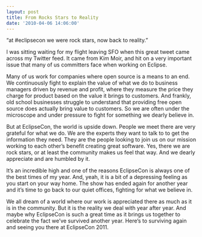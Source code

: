```yaml
---
layout: post
title: From Rocks Stars to Reality
date: '2010-04-06 14:06:00'
---
```



“at #eclipsecon we were rock stars, now back to reality.”

I was sitting waiting for my flight leaving SFO when this great tweet came across my Twitter feed. It came from Kim Moir, and hit on a very important issue that many of us committers face when working on Eclipse.

Many of us work for companies where open source is a means to an end. We continuously fight to explain the value of what we do to business managers driven by revenue and profit, where they measure the price they charge for product based on the value it brings to customers. And frankly, old school businesses struggle to understand that providing free open source does actually bring value to customers. So we are often under the microscope and under pressure to fight for something we dearly believe in.

But at EclipseCon, the world is upside down. People we meet there are very grateful for what we do. We are the experts they want to talk to to get the information they need. They are the people looking to join us on our mission working to each other’s benefit creating great software. Yes, there we are rock stars, or at least the community makes us feel that way. And we dearly appreciate and are humbled by it.

It’s an incredible high and one of the reasons EclipseCon is always one of the best times of my year. And, yeah, it is a bit of a depressing feeling as you start on your way home. The show has ended again for another year and it’s time to go back to our quiet offices, fighting for what we believe in.

We all dream of a world where our work is appreciated there as much as it is in the community. But it is the reality we deal with year after year. And maybe why EclipseCon is such a great time as it brings us together to celebrate the fact we’ve survived another year. Here’s to surviving again and seeing you there at EclipseCon 2011.


